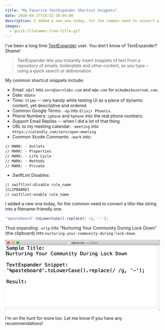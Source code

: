```yaml
---
title: "My Favorite TextExpander Shortcut Snippets"
date: 2020-04-27T14:52:36-04:00
description: I added a new one today, for the common need to convert a title-like string into a filename-friendly one.
images:
  - quick-filenames-from-title.gif
---
```


I've been a long time [TextExpander](https://textexpander.com/) user. You don't know of TextExpander? Shame!

> TextExpander lets you instantly insert snippets of text from a repository of emails, boilerplate and other content, as you type – using a quick search or abbreviation.

My common shortcut snippets include:

* Email: `z@zl` into `zorn@zornlabs.com` and `m@m.com` for `mike@mikezornek.com`.
* Date: `ddate`
* Time: `ttime` -- very handy while testing UI as a piece of dynamic content, yet descriptive and ordered.
* Common Google Terms: `-ep` into `Elixir Phoenix`. 
* Phone Numbers: `cphone` and `hphone` into the real phone numbers.
* Support Email Replies -- when I did a lot of that thing. 
* URL to my meeting calendar: `-meeting` into `https://calendly.com/zorn/open-meeting`
* Common Xcode Comments: `-mark` into:

```
// MARK: - Outlets
// MARK: - Properties
// MARK: - Life Cycle
// MARK: - Methods
// MARK: - Private
```

* SwiftLint Disables:

```
// swiftlint:disable rule_name
[CLIPBOARD]
// swiftlint:enable rule_name
```

I added a new one today, for the common need to convert a title-like string into a filename-friendly one.

```javascript
'%pasteboard'.toLowerCase().replace(/ /g, '-');
```

Thus expanding `-urlp` into "Nurturing Your Community During Lock Down" (the clipboard) into `nurturing-your-community-during-lock-down`.

![GIF demo of TextExpander snippet.](quick-filenames-from-title.gif)

I'm on the hunt for more too. Let me know if you have any recommendations!